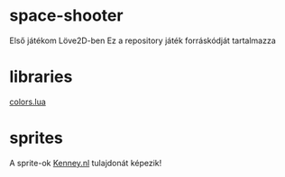 # space-shooter
 Első játékom Löve2D-ben
 Ez a repository játék forráskódját tartalmazza
# libraries
 [colors.lua](https://github.com/davegamedev/my-libs/blob/main/colors.lua)
# sprites
 A sprite-ok [Kenney.nl](https://kenney.nl/assets) tulajdonát képezik!
